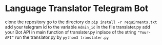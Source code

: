# Language Translator Telegram Bot

clone the repository 
go to the directory 
do `pip install -r requirments.txt`
add your telegram id to the variable `Admin_id` in the file translater.py
add your Bot API in main function of translater.py inplace of the string `"Your-API"`
run the translator.py by `python3 translater.py`
